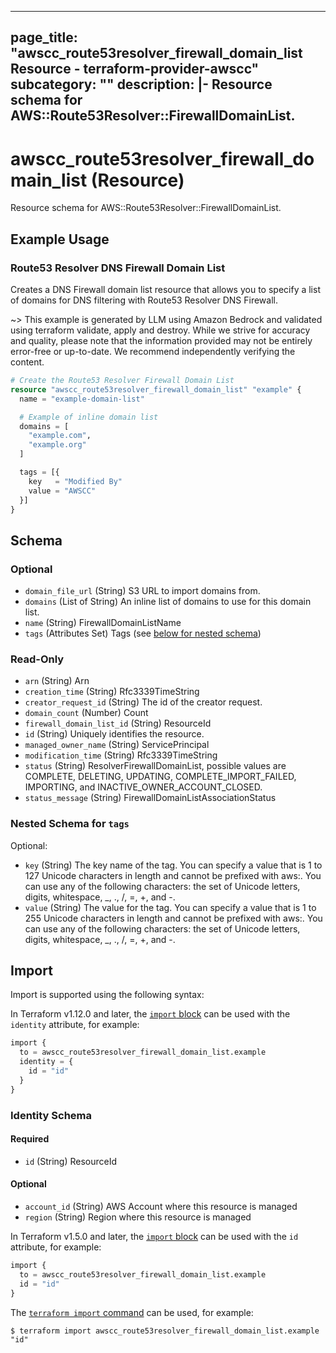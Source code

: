 
---
page_title: "awscc_route53resolver_firewall_domain_list Resource - terraform-provider-awscc"
subcategory: ""
description: |-
  Resource schema for AWS::Route53Resolver::FirewallDomainList.
---

# awscc_route53resolver_firewall_domain_list (Resource)

Resource schema for AWS::Route53Resolver::FirewallDomainList.

## Example Usage

### Route53 Resolver DNS Firewall Domain List

Creates a DNS Firewall domain list resource that allows you to specify a list of domains for DNS filtering with Route53 Resolver DNS Firewall.

~> This example is generated by LLM using Amazon Bedrock and validated using terraform validate, apply and destroy. While we strive for accuracy and quality, please note that the information provided may not be entirely error-free or up-to-date. We recommend independently verifying the content.

```terraform
# Create the Route53 Resolver Firewall Domain List
resource "awscc_route53resolver_firewall_domain_list" "example" {
  name = "example-domain-list"

  # Example of inline domain list
  domains = [
    "example.com",
    "example.org"
  ]

  tags = [{
    key   = "Modified By"
    value = "AWSCC"
  }]
}
```

<!-- schema generated by tfplugindocs -->
## Schema

### Optional

- `domain_file_url` (String) S3 URL to import domains from.
- `domains` (List of String) An inline list of domains to use for this domain list.
- `name` (String) FirewallDomainListName
- `tags` (Attributes Set) Tags (see [below for nested schema](#nestedatt--tags))

### Read-Only

- `arn` (String) Arn
- `creation_time` (String) Rfc3339TimeString
- `creator_request_id` (String) The id of the creator request.
- `domain_count` (Number) Count
- `firewall_domain_list_id` (String) ResourceId
- `id` (String) Uniquely identifies the resource.
- `managed_owner_name` (String) ServicePrincipal
- `modification_time` (String) Rfc3339TimeString
- `status` (String) ResolverFirewallDomainList, possible values are COMPLETE, DELETING, UPDATING, COMPLETE_IMPORT_FAILED, IMPORTING, and INACTIVE_OWNER_ACCOUNT_CLOSED.
- `status_message` (String) FirewallDomainListAssociationStatus

<a id="nestedatt--tags"></a>
### Nested Schema for `tags`

Optional:

- `key` (String) The key name of the tag. You can specify a value that is 1 to 127 Unicode characters in length and cannot be prefixed with aws:. You can use any of the following characters: the set of Unicode letters, digits, whitespace, _, ., /, =, +, and -.
- `value` (String) The value for the tag. You can specify a value that is 1 to 255 Unicode characters in length and cannot be prefixed with aws:. You can use any of the following characters: the set of Unicode letters, digits, whitespace, _, ., /, =, +, and -.

## Import

Import is supported using the following syntax:

In Terraform v1.12.0 and later, the [`import` block](https://developer.hashicorp.com/terraform/language/import) can be used with the `identity` attribute, for example:

```terraform
import {
  to = awscc_route53resolver_firewall_domain_list.example
  identity = {
    id = "id"
  }
}
```

<!-- schema generated by tfplugindocs -->
### Identity Schema

#### Required

- `id` (String) ResourceId

#### Optional

- `account_id` (String) AWS Account where this resource is managed
- `region` (String) Region where this resource is managed

In Terraform v1.5.0 and later, the [`import` block](https://developer.hashicorp.com/terraform/language/import) can be used with the `id` attribute, for example:

```terraform
import {
  to = awscc_route53resolver_firewall_domain_list.example
  id = "id"
}
```

The [`terraform import` command](https://developer.hashicorp.com/terraform/cli/commands/import) can be used, for example:

```shell
$ terraform import awscc_route53resolver_firewall_domain_list.example "id"
```
